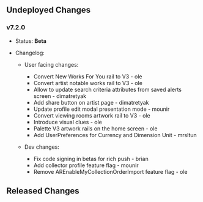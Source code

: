 ## Undeployed Changes

### v7.2.0

- Status: **Beta**
- Changelog:

  - User facing changes:

    - Convert New Works For You rail to V3 - ole
    - Convert artist notable works rail to V3 - ole
    - Allow to update search criteria attributes from saved alerts screen - dimatretyak
    - Add share button on artist page - dimatretyak
    - Update profile edit modal presentation mode - mounir
    - Convert viewing rooms artwork rail to V3 - ole
    - Introduce visual clues - ole
    - Palette V3 artwork rails on the home screen - ole
    - Add UserPreferences for Currency and Dimension Unit - mrsltun

  - Dev changes:
    - Fix code signing in betas for rich push - brian
    - Add collector profile feature flag - mounir
    - Remove AREnableMyCollectionOrderImport feature flag - ole

<!-- DO NOT CHANGE -->

## Released Changes
